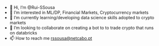 - 👋 Hi, I’m @Rui-SSousa
- 👀 I’m interested in ML/DP, Financial Markets, Cryptocurrency markets
- 🌱 I’m currently learning/developing data science skills adopted to crypto markets
- 💞️ I’m looking to collaborate on creating a bot to to trade crypto that runs on databricks 
- 📫 How to reach me rssousa@netcabo.pt

<!---
Rui-SSousa/Rui-SSousa is a ✨ special ✨ repository because its `README.md` (this file) appears on your GitHub profile.
You can click the Preview link to take a look at your changes.
--->

